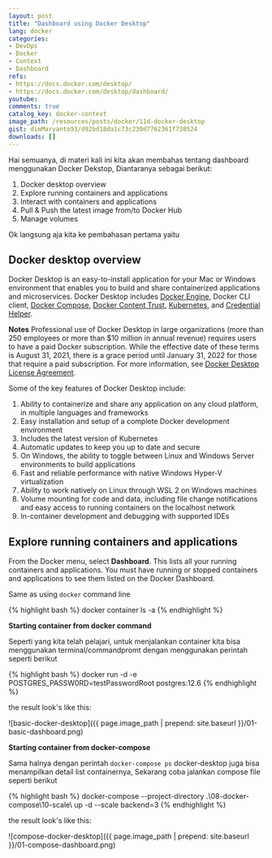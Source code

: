 ```yaml
---
layout: post
title: "Dashboard using Docker Desktop"
lang: docker
categories:
- DevOps
- Docker
- Context
- Dashboard
refs: 
- https://docs.docker.com/desktop/
- https://docs.docker.com/desktop/dashboard/
youtube: 
comments: true
catalog_key: docker-context
image_path: /resources/posts/docker/11d-docker-desktop
gist: dimMaryanto93/d92bd18da1c73c230d7762361f738524
downloads: []
---
```


Hai semuanya, di materi kali ini kita akan membahas tentang dashboard menggunakan Docker Dekstop, Diantaranya sebagai berikut:

1. Docker desktop overview
2. Explore running containers and applications
3. Interact with containers and applications
4. Pull & Push the latest image from/to Docker Hub
5. Manage volumes

Ok langsung aja kita ke pembahasan pertama yaitu

## Docker desktop overview

Docker Desktop is an easy-to-install application for your Mac or Windows environment that enables you to build and share containerized applications and microservices. Docker Desktop includes [Docker Engine](https://docs.docker.com/engine/), Docker CLI client, [Docker Compose](https://docs.docker.com/compose/), [Docker Content Trust](https://docs.docker.com/engine/security/trust/), [Kubernetes](https://github.com/kubernetes/kubernetes/), and [Credential Helper](https://github.com/docker/docker-credential-helpers/).

**Notes** Professional use of Docker Desktop in large organizations (more than 250 employees or more than $10 million in annual revenue) requires users to have a paid Docker subscription. While the effective date of these terms is August 31, 2021, there is a grace period until January 31, 2022 for those that require a paid subscription. For more information, see [Docker Desktop License Agreement](https://docs.docker.com/subscription/#docker-desktop-license-agreement).

Some of the key features of Docker Desktop include:

1. Ability to containerize and share any application on any cloud platform, in multiple languages and frameworks
2. Easy installation and setup of a complete Docker development environment
3. Includes the latest version of Kubernetes
4. Automatic updates to keep you up to date and secure
5. On Windows, the ability to toggle between Linux and Windows Server environments to build applications
6. Fast and reliable performance with native Windows Hyper-V virtualization
7. Ability to work natively on Linux through WSL 2 on Windows machines
8. Volume mounting for code and data, including file change notifications and easy access to running containers on the localhost network
9. In-container development and debugging with supported IDEs

## Explore running containers and applications

From the Docker menu, select **Dashboard**. This lists all your running containers and applications. You must have running or stopped containers and applications to see them listed on the Docker Dashboard.

Same as using `docker` command line 

{% highlight bash %}
docker container ls -a
{% endhighlight %}

**Starting container from docker command**

Seperti yang kita telah pelajari, untuk menjalankan container kita bisa menggunakan terminal/commandpromt dengan menggunakan perintah seperti berikut

{% highlight bash %}
docker run -d -e POSTGRES_PASSW0RD=testPasswordRoot postgres:12.6
{% endhighlight %}

the result look's like this:

![basic-docker-desktop]({{ page.image_path | prepend: site.baseurl }}/01-basic-dashboard.png)

**Starting container from docker-compose**

Sama halnya dengan perintah `docker-compose ps` docker-desktop juga bisa menampilkan detail list containernya, Sekarang coba jalankan compose file seperti berikut

{% highlight bash %}
docker-compose --project-directory .\08-docker-compose\10-scale\ up -d --scale backend=3
{% endhighlight %}

the result look's like this:

![compose-docker-desktop]({{ page.image_path | prepend: site.baseurl }}/01-compose-dashboard.png)